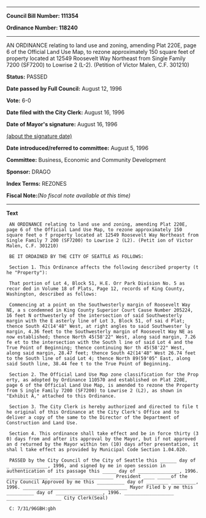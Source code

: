 

********

**Council Bill Number: 111354**
   
**Ordinance Number: 118240**
********

 AN ORDINANCE relating to land use and zoning, amending Plat 220E, page 6 of the Official Land Use Map, to rezone approximately 150 square feet of property located at 12549 Roosevelt Way Northeast from Single Family 7200 (SF7200) to Lowrise 2 (L-2). (Petition of Victor Malen, C.F. 301210)

**Status:** PASSED
   
**Date passed by Full Council:** August 12, 1996
   
**Vote:** 6-0
   
**Date filed with the City Clerk:** August 16, 1996
   
**Date of Mayor's signature:** August 16, 1996
   
[(about the signature date)](/~public/approvaldate.htm)
   
   
   
**Date introduced/referred to committee:** August 5, 1996
   
**Committee:** Business, Economic and Community Development
   
**Sponsor:** DRAGO
   
   
**Index Terms:** REZONES

**Fiscal Note:**_(No fiscal note available at this time)_

********

**Text**
   
```
 AN ORDINANCE relating to land use and zoning, amending Plat 220E, page 6 of the Official Land Use Map, to rezone approximately 150 square feet o f property located at 12549 Roosevelt Way Northeast from Single Family 7 200 (SF7200) to Lowrise 2 (L2). (Petit ion of Victor Malen, C.F. 301210)

 BE IT ORDAINED BY THE CITY OF SEATTLE AS FOLLOWS:

 Section 1. This Ordinance affects the following described property (t he "Property"):

 That portion of Lot 4, Block 51, H.E. Orr Park Division No. 5 as recor ded in Volume 18 of Plats, Page 12, records of King County, Washington, described as follows:

 Commencing at a point on the Southwesterly margin of Roosevelt Way NE, a s condemned in King County Superior Court Cause Number 205224, 16 feet N orthwesterly of the intersection of said Southwesterly margin with the E asterly line of Lot 3, Block 51, of sai d Plat; thence South 42(14'48" West, at right angles to said Southwester ly margin, 4.36 feet to the Southwesterly margin of Roosevelt Way NE as now established; thence North 45(58'22" West, along said margin, 7.26 fe et to the intersection with the South l ine of said Lot 4 and the True Point of Beginning; thence continuing Nor th 45(58'22" West, along said margin, 28.47 feet; thence South 42(14'48" West 26.74 feet to the South line of said Lot 4; thence North 89(59'05" East, along said South line, 38.44 fee t to the True Point of Beginning.

 Section 2. The Official Land Use Map zone classification for the Prop erty, as adopted by Ordinance 110570 and established on Plat 220E, page 6 of the Official Land Use Map, is amended to rezone the Property from S ingle Family 7200 (SF7200) to Lowrise 2 (L2), as shown in "Exhibit A," attached to this Ordinance.

 Section 3. The City Clerk is hereby authorized and directed to file t he original of this Ordinance at the City Clerk's Office and to deliver a copy of the same to the Director of the Department of Construction and Land Use.

 Section 4. This ordinance shall take effect and be in force thirty (3 0) days from and after its approval by the Mayor, but if not approved an d returned by the Mayor within ten (10) days after presentation, it shal l take effect as provided by Municipal Code Section 1.04.020.

 PASSED by the City Council of the City of Seattle this ______ day of _ _____________, 1996, and signed by me in open session in authentication of its passage this _____ day of _______________, 1996. _______________ _______________________ President ____ _____of the City Council Approved by me this __________ day of ________ _________, 1996. ______________________________________ Mayor Filed b y me this __________ day of _________________, 1996. __________________ ____________________ City Clerk(Seal)

 C: 7/31/96GBH:gbh

```
